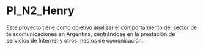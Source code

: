 # PI_N2_Henry
Este proyecto tiene como objetivo analizar el comportamiento del sector de telecomunicaciones en Argentina, centrándose en la prestación de servicios de Internet y otros medios de comunicación. 
